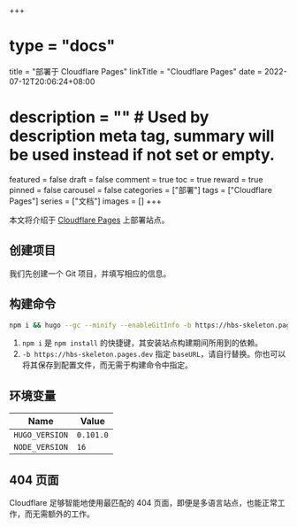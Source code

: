 +++
# type = "docs"
title = "部署于 Cloudflare Pages"
linkTitle = "Cloudflare Pages"
date = 2022-07-12T20:06:24+08:00
# description = "" # Used by description meta tag, summary will be used instead if not set or empty.
featured = false
draft = false
comment = true
toc = true
reward = true
pinned = false
carousel = false
categories = ["部署"]
tags = ["Cloudflare Pages"]
series = ["文档"]
images = []
+++

本文将介绍于 [Cloudflare Pages](https://pages.cloudflare.com/) 上部署站点。

<!--more-->

## 创建项目

我们先创建一个 Git 项目，并填写相应的信息。

## 构建命令

```bash
npm i && hugo --gc --minify --enableGitInfo -b https://hbs-skeleton.pages.dev
```

1. `npm i` 是 `npm install` 的快捷键，其安装站点构建期间所用到的依赖。
1. `-b https://hbs-skeleton.pages.dev` 指定 `baseURL`，请自行替换。你也可以将其保存到配置文件，而无需于构建命令中指定。

## 环境变量

| Name | Value |
|---|---|
| `HUGO_VERSION` | `0.101.0` |
| `NODE_VERSION` | `16` |

## 404 页面

Cloudflare 足够智能地使用最匹配的 404 页面，即便是多语言站点，也能正常工作，而无需额外的工作。
